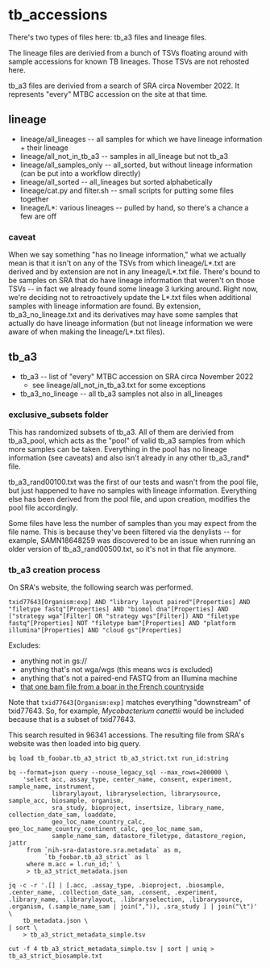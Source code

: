 # tb_accessions
There's two types of files here: tb_a3 files and lineage files.

The lineage files are derivied from a bunch of TSVs floating around with sample accessions for known TB lineages. Those TSVs are not rehosted here.

tb_a3 files are derivied from a search of SRA circa November 2022. It represents "every" MTBC accession on the site at that time.

## lineage 
* lineage/all_lineages -- all samples for which we have lineage information + their lineage
* lineage/all_not_in_tb_a3 -- samples in all_lineage but not tb_a3
* lineage/all_samples_only -- all_sorted, but without lineage information (can be put into a workflow directly)
* lineage/all_sorted -- all_lineages but sorted alphabetically
* lineage/cat.py and filter.sh -- small scripts for putting some files together
* lineage/L*: various lineages -- pulled by hand, so there's a chance a few are off

### caveat
When we say something "has no lineage information," what we actually mean is that it isn't on any of the TSVs from which lineage/L*.txt are derived and by extension are not in any lineage/L*.txt file. There's bound to be samples on SRA that do have lineage information that weren't on those TSVs -- in fact we already found some lineage 3 lurking around. Right now, we're deciding not to retroactively update the L*.txt files when additional samples with lineage information are found. By extension, tb_a3_no_lineage.txt and its derivatives may have some samples that actually do have lineage information (but not lineage information we were aware of when making the lineage/L*.txt files).

## tb_a3
* tb_a3 -- list of "every" MTBC accession on SRA circa November 2022
    * see lineage/all_not_in_tb_a3.txt for some exceptions
* tb_a3_no_lineage -- all tb_a3 samples not also in all_lineages

### exclusive_subsets folder
This has randomized subsets of tb_a3. All of them are derivied from tb_a3_pool, which acts as the "pool" of valid tb_a3 samples from which more samples can be taken. Everything in the pool has no lineage information (see caveats) and also isn't already in any other tb_a3_rand* file.

tb_a3_rand00100.txt was the first of our tests and wasn't from the pool file, but just happened to have no samples with lineage information. Everything else has been derived from the pool file, and upon creation, modifies the pool file accordingly.

Some files have less the number of samples than you may expect from the file name. This is because they've been filtered via the denylists -- for example, SAMN18648259 was discovered to be an issue when running an older version of tb_a3_rand00500.txt, so it's not in that file anymore.

### tb_a3 creation process
On SRA's website, the following search was performed.

```
txid77643[Organism:exp] AND "library layout paired"[Properties] AND "filetype fastq"[Properties] AND "biomol dna"[Properties] AND ("strategy wga"[Filter] OR "strategy wgs"[Filter]) AND "filetype fastq"[Properties] NOT "filetype bam"[Properties] AND "platform illumina"[Properties] AND "cloud gs"[Properties] 
```

Excludes:
* anything not in gs://
* anything that's not wga/wgs (this means wcs is excluded)
* anything that's not a paired-end FASTQ from an Illumina machine
* [that one bam file from a boar in the French countryside](https://www.ncbi.nlm.nih.gov/sra/ERX1041379[accn])

Note that `txid77643[Organism:exp]` matches everything "downstream" of txid77643. So, for example, _Mycobacterium canettii_ would be included because that is a subset of txid77643.

This search resulted in 96341 accessions. The resulting file from SRA's website was then loaded into big query.

```
bq load tb_foobar.tb_a3_strict tb_a3_strict.txt run_id:string

bq --format=json query --nouse_legacy_sql --max_rows=200000 \
    'select acc, assay_type, center_name, consent, experiment, sample_name, instrument,
            librarylayout, libraryselection, librarysource, sample_acc, biosample, organism,
            sra_study, bioproject, insertsize, library_name, collection_date_sam, loaddate,
            geo_loc_name_country_calc, geo_loc_name_country_continent_calc, geo_loc_name_sam,
            sample_name_sam, datastore_filetype, datastore_region, jattr
     from `nih-sra-datastore.sra.metadata` as m,
          `tb_foobar.tb_a3_strict` as l
     where m.acc = l.run_id;' \
     > tb_a3_strict_metadata.json

jq -c -r '.[] | [.acc, .assay_type, .bioproject, .biosample, .center_name, .collection_date_sam, .consent, .experiment, .library_name, .librarylayout, .libraryselection, .librarysource, .organism, (.sample_name_sam | join(",")), .sra_study ] | join("\t")' \
    tb_metadata.json \
| sort \
    > tb_a3_strict_metadata_simple.tsv

cut -f 4 tb_a3_strict_metadata_simple.tsv | sort | uniq > tb_a3_strict_biosample.txt
```
